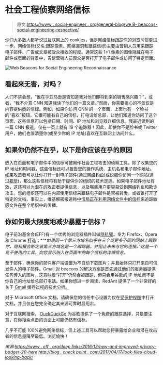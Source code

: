 # 社会工程侦察网络信标

> 原文:[https://www . social-engineer . org/general-blog/we B- beacons-social-engineering-respective/](https://www.social-engineer.org/general-blog/web-beacons-social-engineering-reconnaissance/)

你们大多数人都听说过互联网上的 cookies，但是网络信标跟踪你的浏览习惯更进一步。网络信标(又名:跟踪像素、网络漏洞和跟踪信标)主要由营销人员用来跟踪电子邮件、广告或文章被受众接收的程度。通常这些 1×1 像素的图像隐藏在电子邮件或页面的背景中，告诉营销人员观众是否打开了电子邮件或访问了特定页面。

![Web Beacons for Social Engineering Reconnaissance](../Images/07dbc265496165947bdb3990ba9a8863.png)

## 看起来无害，对吗？

人们不禁会想，“谁在乎亚马逊是否知道我对他们即将到来的销售感兴趣？”，或者，“我不介意 CNN 知道我读了他们的一篇文章。”然而，你需要担心的不仅仅是内容提供商的信标。例如，如果你访问 CNN 的一个页面，上面也有一个脸书的“喜欢”按钮，它很可能有自己的信标，打电话给总部，让他们知道你访问了这个页面。这些信息可以包括日期、时间、IP 地址和浏览器详细信息。我最近读到的一篇 CNN 报道，仅在一页上就有 19 个追踪器！因此，即使你不是脸书或 Twitter 用户，他们也很清楚你(或至少你的 IP 地址)喜欢在互联网上访问什么。

## 如果你仍然不在乎，以下是你应该在乎的原因

嵌入在页面和电子邮件中的信标可被用作社会工程攻击的侦察工具。除了收集您的 IP 地址和时间戳，这些信标还可以报告您的操作系统、主机名和电子邮件地址。如果攻击者可以让你打开一封电子邮件(通过[网络钓鱼](https://www.social-engineer.org/framework/attack-vectors/phishing-attacks-2/))或说服你访问一个网站(通过[视觉)](https://www.social-engineer.org/framework/attack-vectors/vishing/)，那么这些信标将有助于提供你的组织的技术足迹。如果电子邮件地址有效，这还可以为潜在的攻击者提供信息，以及哪些用户更容易受到网络钓鱼和欺诈攻击。您的组织还可以在内部使用信标来跟踪电子邮件是否被转发，或者谁打开了特定的文档。事实上，维基解密报道称[中情局正在利用网络文件中的信标](https://wikileaks.org/vault7/#Scribbles)来追踪敏感文件在整个组织中的传播。

## 你如何最大限度地减少暴露于信标？

电子前沿基金会(EFF)有一个优秀的浏览器插件叫做[隐私獾](https://www.eff.org/deeplinks/2016/12/new-and-improved-privacy-badger-20-here)。专为 Firefox、Opera 和 Chrome 打造；*“**如果同一个第三方域名似乎在三个或更多不同的网站上跟踪你，隐私獾会断定该第三方域名是一个跟踪器，并阻止未来与它的连接。”这是一个易于使用的工具，向您显示嵌入在页面中的每个信标的详细信息。*

至于邮件，确保你的邮件客户端设置为不自动下载图片；并且始终只打开来自可信发件人的电子邮件。Gmail 对 beacons 的解决方案是首先通过他们的服务器提供任何传入的图片。这意味着“打开”仍然会被跟踪，但只会用谷歌的 IP 地址而不是你自己的地址给总部打电话。如果你想进一步阅读，RedAnt 提供了一个非常好的关于 [Gmail 缓存过程的技术分析。](http://redant.com.au/how-we-do/cache-busting-gmail-new-image-caching/)

对于 Microsoft Office 文档，请确保您的信任中心设置为仅在[受保护视图](https://support.office.com/en-us/article/What-is-Protected-View-d6f09ac7-e6b9-4495-8e43-2bbcdbcb6653)中打开文档，并且仅在您完全确定其来源可靠时启用宏。

对于互联网搜索， [DuckDuckGo](https://duckduckgo.com/) 为谷歌提供了一个免费的跟踪选择，只是要注意，在你搜索点击的页面上可能仍然有信标。

几乎不可能 100%避免网络信标，但上述工具可以帮助您将暴露给企业和潜在攻击者的信息量降至最低。浏览愉快！

*来源:*[](https://en.wikipedia.org/wiki/Web_beacon)[](https://wikileaks.org/vault7/#Scribbles)[*https://www . eff . org/deep links/2016/12/new-and-improved-privacy-badger-20-here*](https://www.eff.org/deeplinks/2016/12/new-and-improved-privacy-badger-20-here) [*http://blog . check point . com/2017/04/17/look-files-cloud-looking-back/*](https://blog.checkpoint.com/2017/04/17/look-files-cloud-looking-back/)